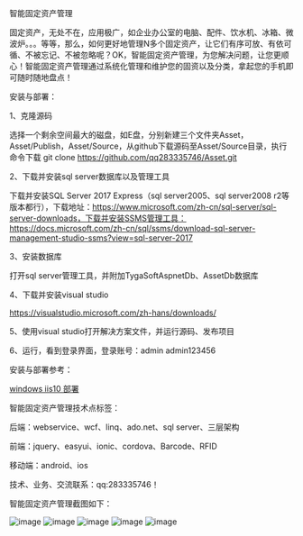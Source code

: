 ﻿智能固定资产管理

固定资产，无处不在，应用极广，如企业办公室的电脑、配件、饮水机、冰箱、微波炉。。。等等，那么，如何更好地管理N多个固定资产，让它们有序可放、有依可循、不被忘记、不被忽略呢？OK，智能固定资产管理，为您解决问题，让您更顺心！智能固定资产管理通过系统化管理和维护您的固资以及分类，拿起您的手机即可随时随地盘点！

安装与部署：

1、克隆源码

选择一个剩余空间最大的磁盘，如E盘，分别新建三个文件夹Asset，Asset/Publish，Asset/Source，从github下载源码至Asset/Source目录，执行命令下载
git clone https://github.com/qq283335746/Asset.git

2、下载并安装sql server数据库以及管理工具

下载并安装SQL Server 2017 Express（sql server2005、sql server2008 r2等版本都行），下载地址：https://www.microsoft.com/zh-cn/sql-server/sql-server-downloads，下载并安装SSMS管理工具：https://docs.microsoft.com/zh-cn/sql/ssms/download-sql-server-management-studio-ssms?view=sql-server-2017

3、安装数据库

打开sql server管理工具，并附加TygaSoftAspnetDb、AssetDb数据库

4、下载并安装visual studio

https://visualstudio.microsoft.com/zh-hans/downloads/

5、使用visual studio打开解决方案文件，并运行源码、发布项目

6、运行，看到登录界面，登录账号：admin  admin123456

安装与部署参考：

[windows iis10 部署](docs/Win10)


智能固定资产管理技术点标签：

后端：webservice、wcf、linq、ado.net、sql server、三层架构

前端：jquery、easyui、ionic、cordova、Barcode、RFID

移动端：android、ios

技术、业务、交流联系：qq:283335746！

智能固定资产管理截图如下：

![image](https://github.com/qq283335746/My/blob/master/MyImages/Asset/asset001.png)
![image](https://github.com/qq283335746/My/blob/master/MyImages/Asset/asset002.png)
![image](https://github.com/qq283335746/My/blob/master/MyImages/Asset/asset003.png)
![image](https://github.com/qq283335746/My/blob/master/MyImages/Asset/asset004.png)
![image](https://github.com/qq283335746/My/blob/master/MyImages/Asset/asset005.png)
